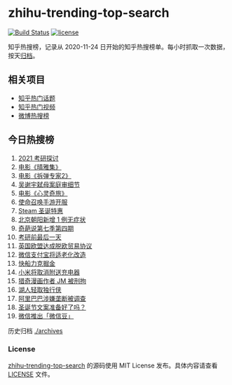 # zhihu-trending-top-search

[![Build Status](https://github.com/justjavac/zhihu-trending-top-search/workflows/ci/badge.svg?branch=main)](https://github.com/justjavac/zhihu-trending-top-search/actions)
[![license](https://img.shields.io/github/license/justjavac/zhihu-trending-top-search)](https://github.com/justjavac/zhihu-trending-top-search/blob/main/LICENSE)

知乎热搜榜，记录从 2020-11-24 日开始的知乎热搜榜单。每小时抓取一次数据，按天[归档](./archives)。

## 相关项目

- [知乎热门话题](https://github.com/justjavac/zhihu-trending-hot-questions)
- [知乎热门视频](https://github.com/justjavac/zhihu-trending-hot-video)
- [微博热搜榜](https://github.com/justjavac/weibo-trending-hot-search)

## 今日热搜榜

<!-- BEGIN -->
<!-- 最后更新时间 Sat Dec 26 2020 23:04:31 GMT+0800 (CST) -->
1. [2021 考研探讨](https://www.zhihu.com/search?q=考研)
1. [电影《晴雅集》](https://www.zhihu.com/search?q=晴雅集)
1. [电影《拆弹专家2》](https://www.zhihu.com/search?q=拆弹专家2)
1. [吴谢宇弑母案庭审细节](https://www.zhihu.com/search?q=北大吴谢宇)
1. [电影《心灵奇旅》](https://www.zhihu.com/search?q=心灵奇旅)
1. [使命召唤手游开服](https://www.zhihu.com/search?q=使命召唤手游)
1. [Steam 圣诞特惠](https://www.zhihu.com/search?q=steam)
1. [北京朝阳新增 1 例无症状](https://www.zhihu.com/search?q=北京疫情)
1. [奇葩说第七季第四期](https://www.zhihu.com/search?q=奇葩说)
1. [考研前最后一天](https://www.zhihu.com/search?q=考研最后一天)
1. [英国欧盟达成脱欧贸易协议](https://www.zhihu.com/search?q=英国脱欧)
1. [微信支付宝将适老化改造](https://www.zhihu.com/search?q=微信支付宝适老化)
1. [快船力克掘金](https://www.zhihu.com/search?q=快船)
1. [小米将取消附送充电器](https://www.zhihu.com/search?q=小米取消充电器)
1. [猎奇漫画作者 JM 被刑拘](https://www.zhihu.com/search?q=jm帝国漫画)
1. [湖人轻取独行侠](https://www.zhihu.com/search?q=湖人)
1. [阿里巴巴涉嫌垄断被调查](https://www.zhihu.com/search?q=阿里巴巴)
1. [圣诞节文案准备好了吗？](https://www.zhihu.com/search?q=圣诞节祝福)
1. [微信推出「微信豆」](https://www.zhihu.com/search?q=微信豆)
<!-- END -->

历史归档 [./archives](./archives)

### License

[zhihu-trending-top-search](https://github.com/justjavac/zhihu-trending-top-search) 的源码使用 MIT License 发布。具体内容请查看 [LICENSE](./LICENSE) 文件。
